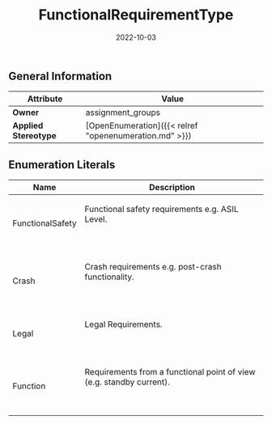﻿---
title: FunctionalRequirementType
toc: false
type: specs
date: "2022-10-03"
draft: false
specification: VEC
version: 2.0.1
documentType: "Recommendation"
elementType: Class
classes:
  - FunctionalRequirementType
menu_name: vec-2.0.1
---


## General Information

| Attribute               | Value |
|-------------------------|-------|
| **Owner**               | assignment_groups |
| **Applied Stereotype**  | [OpenEnumeration]({{< relref "openenumeration.md" >}})<br/>  |

## Enumeration Literals
| Name          | **Description** |
|---------------|-----------------|
| FunctionalSafety | <p> Functional safety requirements e.g. ASIL Level.      </p>      <p> &#160;      </p> |
| Crash | <p> Crash requirements e.g. post-crash functionality.      </p>      <p> &#160;      </p> |
| Legal | <p> Legal Requirements.      </p>      <p> &#160;      </p> |
| Function | <p> Requirements from a functional point of view (e.g. standby current).      </p>      <p> &#160;      </p> |
